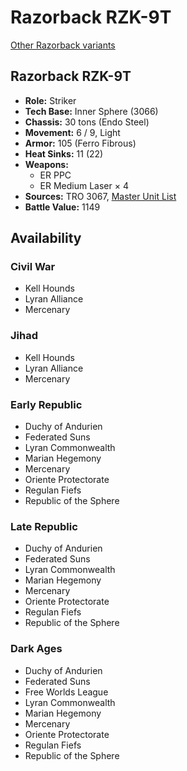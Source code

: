 # Razorback RZK-9T

[Other Razorback variants](../razorback.md)

## Razorback RZK-9T
- **Role:** Striker
- **Tech Base:** Inner Sphere (3066)
- **Chassis:** 30 tons (Endo Steel)
- **Movement:** 6 / 9, Light
- **Armor:** 105 (Ferro Fibrous)
- **Heat Sinks:** 11 (22)
- **Weapons:**
  - ER PPC
  - ER Medium Laser × 4
- **Sources:** TRO 3067, [Master Unit List](http://masterunitlist.info/Unit/Details/4905/razorback-rzk-9t)
- **Battle Value:** 1149

## Availability

### Civil War
- Kell Hounds
- Lyran Alliance
- Mercenary

### Jihad
- Kell Hounds
- Lyran Alliance
- Mercenary

### Early Republic
- Duchy of Andurien
- Federated Suns
- Lyran Commonwealth
- Marian Hegemony
- Mercenary
- Oriente Protectorate
- Regulan Fiefs
- Republic of the Sphere

### Late Republic
- Duchy of Andurien
- Federated Suns
- Lyran Commonwealth
- Marian Hegemony
- Mercenary
- Oriente Protectorate
- Regulan Fiefs
- Republic of the Sphere

### Dark Ages
- Duchy of Andurien
- Federated Suns
- Free Worlds League
- Lyran Commonwealth
- Marian Hegemony
- Mercenary
- Oriente Protectorate
- Regulan Fiefs
- Republic of the Sphere

